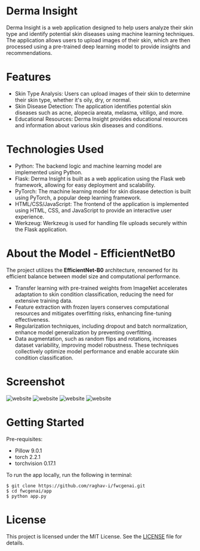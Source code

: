 # Derma Insight

Derma Insight is a web application designed to help users analyze their skin type and identify potential skin diseases using machine learning techniques. The application allows users to upload images of their skin, which are then processed using a pre-trained deep learning model to provide insights and recommendations.


# Features

- Skin Type Analysis: Users can upload images of their skin to determine their skin type, whether it's oily, dry, or normal.
- Skin Disease Detection: The application identifies potential skin diseases such as acne, alopecia areata, melasma, vitiligo, and more.
- Educational Resources: Derma Insight provides educational resources and information about various skin diseases and conditions.


# Technologies Used

- Python: The backend logic and machine learning model are implemented using Python.
- Flask: Derma Insight is built as a web application using the Flask web framework, allowing for easy deployment and scalability.
- PyTorch: The machine learning model for skin disease detection is built using PyTorch, a popular deep learning framework.
- HTML/CSS/JavaScript: The frontend of the application is implemented using HTML, CSS, and JavaScript to provide an interactive user experience.
- Werkzeug: Werkzeug is used for handling file uploads securely within the Flask application.


# About the Model - EfficientNetB0

The project utilizes the **EfficientNet-B0** architecture, renowned for its efficient balance between model size and computational performance. 

- Transfer learning with pre-trained weights from ImageNet accelerates adaptation to skin condition classification, reducing the need for extensive training data. 
- Feature extraction with frozen layers conserves computational resources and mitigates overfitting risks, enhancing fine-tuning effectiveness.
- Regularization techniques, including dropout and batch normalization, enhance model generalization by preventing overfitting. 
- Data augmentation, such as random flips and rotations, increases dataset variability, improving model robustness. These techniques collectively optimize model performance and enable accurate skin condition classification.

# Screenshot

![website](https://github.com/raghav-i/dermainsight/blob/main/landingt.png)
![website](https://github.com/raghav-i/dermainsight/blob/main/about.png)
![website](https://github.com/raghav-i/dermainsight/blob/main/diseases.png)
![website](https://github.com/raghav-i/dermainsight/blob/main/diagnose.png)



# Getting Started

Pre-requisites: 
- Pillow 9.0.1
- torch 2.2.1
- torchvision 0.17.1


To run the app locally, run the following in terminal:

```
$ git clone https://github.com/raghav-i/fwcgenai.git
$ cd fwcgenai/app
$ python app.py
```


# License
This project is licensed under the MIT License. See the [LICENSE](https://github.com/raghav-i/dermainsight/blob/main/LICENSE) file for details.

